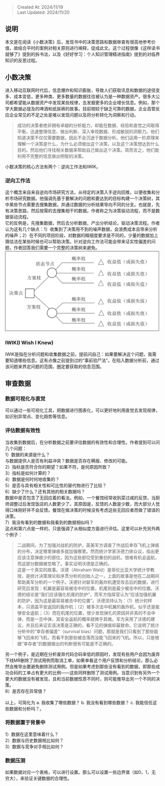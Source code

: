 > Created At: 2024/11/19<br/>Last Updated: 2024/11/20

## 说明
本文是在阅读《小数决策》后，发现书中的决策思路和数据审查有很高地参考价值，故结合平时的案例对相关原则进行阐释，促成此文。这个过程很像《这样读书就够了》提到的拆书法，以及《好好学习：个人知识管理精进指南》提到的对临界知识的反思过程。
## 小数决策
进入移动互联网时代后，信息爆炸和知识膨胀，导致人们获取讯息和数据的途径变多、成本变低，更多种类、更多数量的数据往往被认为是一种数据资产。很多大公司都希望能从数据资产中发现某些规律，去发掘更多的企业增长信息。例如，那个学大数据必提及的啤酒和纸尿裤的故事。目前相较于缺乏可靠的数据，企业高管反应企业常见的不足之处是难以发现问题以及将分析转化为洞察和行动。
>  成功的决策者绝非拥有卓越的分析能力，却能在数据、经验和直觉之间取得平衡，迅速整理信息、做出判断、深入审视数据、形成敏锐的洞察力。他们知道决策不仅仅需要数据，因此不会沉迷于数据分析。他们运用一阶原理来理解一个决策是什么，为什么必须做出这个决策，以及这个决策想达到什么目的。然后他们寻找相关数据来帮助自己做出这个决策。简而言之，他们能利用不完整的信息做出明智的决策。

小数决策的核心方法有两个：逆向工作法和IWIK。
### 逆向工作法
这个概念来自来自逆向市场研究方法，从待定的决策入手逆向回推，以便收集和分析市场研究数据。他强调先基于要解决的问题和要达到的目标构建一个决策树，其中某些节点需要去搜集数据，并通过数据的分析结果导向不同的分支。也就是，先有决策思路，然后按需的去搜集相干的数据。作者称之为决策驱动流程，而不是数据驱动流程。<br/>
它的反例是，先搜集数据，然后去分析数据，产出分析结论，驱动决策流程。作者认为这有几个缺点：1）收集到了决策用不到的噪声数据，会浪费成本且带来分析的噪声；2）在不同的项目阶段，对数据的精细度要求是不同的，少量的数据加上猜估法在某些时候也可以帮助决策。针对逆向工作法可能会带来证实性偏差的问题，作者回答我们需要一个完整的决策树来避免。<br/>
![决策树](pic/决策树.jpeg)
### IWIK(I Wish I Knew)
IWIK是指在分析问题和收集数据之前，提前问自己：如果要解决这个问题，我需要知道哪些信息。这有点像之前提到过的“事前验尸法”。在陷入数据分析前，通过该问题来界定问题的范围，圈定要获取的信息范围。
## 审查数据
### 数据可视化与直觉
可以通过一些可视化工具，把数据进行图表化，可以更好地利用直觉去发现规律，如识别异常点、变化趋势等信息。
### 评估数据有效性
当收集到数据后，在分析数据之前要评估数据的有效性和合理性。作者提到可以问几个问题：<br/>
1）数据的来源是什么？<br/>
与数据提供人是否有利益冲突？数据是否存在瞒报、修改的可能。
<br/>
2）指标是否符合你的期望？如果不符，是何原因所致？<br/>
3）指标是如何计算的？<br/>
4）数据是何时何地收集的？<br/>
5）是否与具有相关性和可比性的替代物进行了比较？<br/>
6）缺少了什么？还有其他的相关数据吗？<br/>
数据中是否包含了无回应着的看法。例如，一个餐馆经常收到菜过咸的反馈，当厨师调整过后发现饭店的人数更少了。其原因是，反馈的人数是少数，而大部分人觉得口味刚好并不会反馈。餐馆在做决策的时候没有考虑这些无回应者而做了错误的决策。
<br/>
7）我没有看到的数据和我看到的数据相似吗？<br/>
这点和第六点是一样的，只是强调了从相似度方面进行评估。这里可以补充另外两个例子：

> 二战期间，为了加强对战机的防护，英美军方调查了作战后幸存飞机上弹痕的分布，决定哪里弹痕多就加强哪里。然而统计学家沃德力排众议，指出更应该注意弹痕少的部位，因为这些部位受到重创的战机，很难有机会返航，而这部分数据被忽略了。事实证明沃德是正确的。<br/>
> 这是一个真实的故事。沃德（Abraham Wald）是哥伦比亚大学统计学教授，是统计决策理论和序贯分析的创始人之一，上面的故事是他在二战期间帮助美军分析的一个例子。沃德针对联军的轰炸机遭受攻击后的数据，进行研究后发现：机翼是最容易被击中的位置，机尾则是最少被击中的位置。沃德的结论是“我们应该强化机尾的防护”，而军方指挥官认为“应该加强机翼的防护，因为这是最容易被击中的位置”。沃德坚持认为：（1）统计的样本，只涵盖平安返回的轰炸机；（2）被多次击中机翼的轰炸机，似乎还是能够安全返航；（3）而在机尾的位置，很少发现弹孔的原因并非真的不会中弹，而是一旦中弹，其安全返航的概率就微乎其微。军方采用了沃德的建议，并且后来证实该决策是正确的，看不见的弹痕却最致命。它说明了统计分析中的“幸存者偏差”（survival bias）问题，那就是我们只看到了那些能够飞回来的飞机，而看不到那些被击落而没能飞回来的飞机。所以，只是根据“幸存者”的数据做出的判断很有可能是不正确的。

另一个例子，是近期在分析废弃代码合码率低的原因时，发现有些用户会因为废弃下线MR删除了测试用例而取消工单，如果单看这个用户反馈和分析结论，那么必然会推导出要避免删除测试用例。但是如果考虑到那些没有看到的数据，即那些成功合码的工单占有更大的比例——这些同样删除了测试用例。当意识到有另外一个更大的数据没有被发现，且和当前数据性质不同时，则可能推导出另一个不同的决策。
<br/>
8）是否存在异常值？<br/>
<br/>
以上，可简化为 a. 我收集了哪些数据？ b. 我没有看到哪些数据？ c. 我能信任这些数据和分析吗？。
### 将数据置于背景中
1）数据在这里意味着什么？<br/>
2）数据与历史数据相比如何？<br/>
3）数据与竞争对手相比如何？<br/>
### 数据压测
如果数据对应一个表格，可以进行设置。那么可以设置一些边界值（如0，1，无穷大），来验证关键数据的合理性。